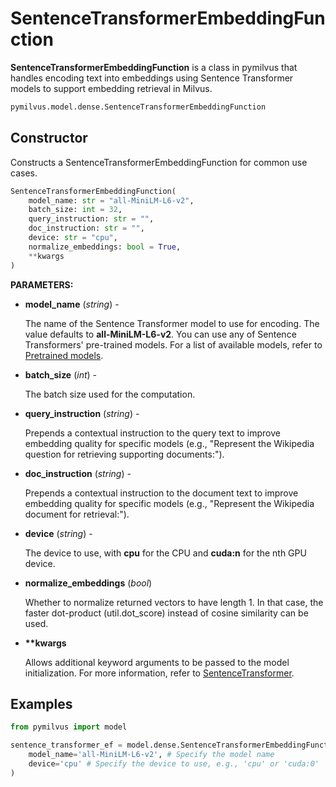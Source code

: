# SentenceTransformerEmbeddingFunction

__SentenceTransformerEmbeddingFunction__ is a class in pymilvus that handles encoding text into embeddings using Sentence Transformer models to support embedding retrieval in Milvus.

```python
pymilvus.model.dense.SentenceTransformerEmbeddingFunction
```

## Constructor

Constructs a SentenceTransformerEmbeddingFunction for common use cases.

```python
SentenceTransformerEmbeddingFunction(
    model_name: str = "all-MiniLM-L6-v2",
    batch_size: int = 32,
    query_instruction: str = "",
    doc_instruction: str = "",
    device: str = "cpu",
    normalize_embeddings: bool = True,
    **kwargs
)
```

__PARAMETERS:__

- __model_name__ (_string_) -

    The name of the Sentence Transformer model to use for encoding. The value defaults to __all-MiniLM-L6-v2__. You can use any of Sentence Transformers' pre-trained models. For a list of available models, refer to [Pretrained models](https://www.sbert.net/docs/pretrained_models.html).

- __batch_size__ (_int_) -

    The batch size used for the computation.

- __query_instruction__ (_string_) -

    Prepends a contextual instruction to the query text to improve embedding quality for specific models (e.g., "Represent the Wikipedia question for retrieving supporting documents:").

- __doc_instruction__ (_string_) -

    Prepends a contextual instruction to the document text to improve embedding quality for specific models (e.g., "Represent the Wikipedia document for retrieval:").

- __device__ (_string_) -

    The device to use, with __cpu__ for the CPU and __cuda:n__ for the nth GPU device.

- __normalize_embeddings__ (_bool_)

    Whether to normalize returned vectors to have length 1. In that case, the faster dot-product (util.dot_score) instead of cosine similarity can be used.

- __**kwargs__

    Allows additional keyword arguments to be passed to the model initialization. For more information, refer to [SentenceTransformer](https://github.com/UKPLab/sentence-transformers/blob/master/sentence_transformers/SentenceTransformer.py).

## Examples

```python
from pymilvus import model

sentence_transformer_ef = model.dense.SentenceTransformerEmbeddingFunction(
    model_name='all-MiniLM-L6-v2', # Specify the model name
    device='cpu' # Specify the device to use, e.g., 'cpu' or 'cuda:0'
)
```

